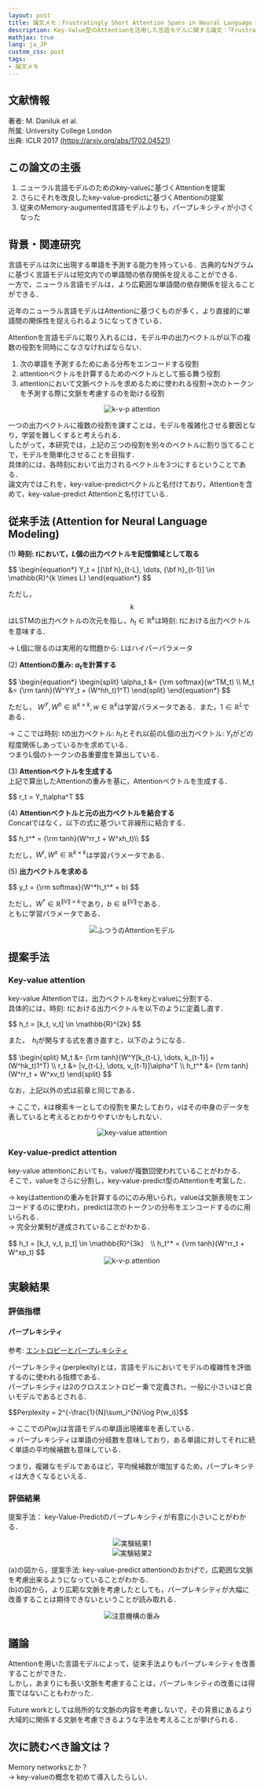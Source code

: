 ```yaml
---
layout: post
title: 論文メモ：Frustratingly Short Attention Spans in Neural Language Modeling
description: Key-Value型のAttentionを活用した言語モデルに関する論文：「Frustratingly Short Attention Spans in Neural Language Modeling」の論文のメモ書きを共有・紹介します．
mathjax: true
lang: ja_JP
custom_css: post
tags:
- 論文メモ
---
```


## 文献情報  

著者: M. Daniluk et al.  
所属: University College London  
出典: ICLR 2017 [(https://arxiv.org/abs/1702.04521)](https://arxiv.org/abs/1702.04521)  

## この論文の主張

1. ニューラル言語モデルのためのkey-valueに基づくAttentionを提案
2. さらにそれを改良したkey-value-predictに基づくAttentionの提案
3. 従来のMemory-augumented言語モデルよりも，パープレキシティが小さくなった

## 背景・関連研究

言語モデルは次に出現する単語を予測する能力を持っている．古典的なNグラムに基づく言語モデルは短文内での単語間の依存関係を捉えることができる．  
一方で，ニューラル言語モデルは，より広範囲な単語間の依存関係を捉えることができる．

近年のニューラル言語モデルはAttentionに基づくものが多く，より直接的に単語間の関係性を捉えられるようになってきている．

Attentionを言語モデルに取り入れるには，モデル中の出力ベクトルが以下の複数の役割を同時にこなさなければならない．
1. 次の単語を予測するためにある分布をエンコードする役割
2. attentionベクトルを計算するためのベクトルとして振る舞う役割
3. attentionにおいて文脈ベクトルを求めるために使われる役割->次のトークンを予測する際に文脈を考慮するのを助ける役割

<div style="text-align: center;">
    <img src="{{ site.baseurl }}/resources/2019-04-01/k-v-p_attention.png" alt="k-v-p attention" style="width: auto;"/>
</div>

一つの出力ベクトルに複数の役割を課すことは，モデルを複雑化させる要因となり，学習を難しくすると考えられる．  
したがって，本研究では，上記の三つの役割を別々のベクトルに割り当てることで，モデルを簡単化させることを目指す．  
具体的には，各時刻において出力されるベクトルを3つにするということである．  
論文内ではこれを，key-value-predictベクトルと名付けており，Attentionを含めて，key-value-predict Attentionと名付けている．

## 従来手法 (Attention for Neural Language Modeling)

(1) **時刻: $t$において，$L$個の出力ベクトルを記憶領域として取る**  

<div class="mathjax-scroll">
$$
\begin{equation*}
    Y_t = [{\bf h}_{t-L}, \dots, {\bf h}_{t-1}] \in \mathbb{R}^{k \times L}
\end{equation*}
$$  
</div>

ただし，$$k$$はLSTMの出力ベクトルの次元を指し，$h_t \in \mathbb{R}^k$は時刻: $t$における出力ベクトルを意味する．   

→ L個に限るのは実用的な問題から: Lはハイパーパラメータ


(2) **Attentionの重み: $\alpha_t$を計算する**

<div class="mathjax-scroll">
$$
\begin{equation*}
\begin{split}
\alpha_t &= {\rm softmax}(w^TM_t) \\
M_t &= {\rm tanh}(W^YY_t + (W^hh_t)1^T)
\end{split}
\end{equation*}
$$
</div>

ただし， $W^Y, W^h \in \mathbb{R}^{k \times k}, w \in \mathbb{R}^k$は学習パラメータである．また，$1 \in \mathbb{R}^L$である．  

→ ここでは時刻: $t$の出力ベクトル: $h_t$とそれ以前のL個の出力ベクトル: $Y_t$がどの程度関係しあっているかを求めている．  
つまりL個のトークンの各重要度を算出している．

(3) **Attentionベクトルを生成する**  
上記で算出したAttentionの重みを基に，Attentionベクトルを生成する．

<div class="mathjax-scroll">
$$
r_t = Y_t\alpha^T
$$
</div>

(4) **Attentionベクトルと元の出力ベクトルを結合する**  
Concatではなく，以下の式に基づいて非線形に結合する．

<div class="mathjax-scroll">
$$
h_t^* = {\rm tanh}(W^rr_t + W^xh_t)\\
$$
</div>

ただし，$W^r, W^x \in \mathbb{R}^{k \times k}$は学習パラメータである．

(5) **出力ベクトルを求める**

<div class="mathjax-scroll">
$$
y_t = {\rm softmax}(W^*h_t^* + b)
$$
</div>

ただし，$W^* \in \mathbb{R}^{\|V\| \times k}$であり，$b \in \mathbb{R}^{\|V\|}$である．  
ともに学習パラメータである．

<div style="text-align: center;">
    <img src="{{ site.baseurl }}/resources/2019-04-01/attention.png" alt="ふつうのAttentionモデル" style="width: auto;"/>
</div>

## 提案手法
### Key-value attention
key-value Attentionでは，出力ベクトルをkeyとvalueに分割する．  
具体的には，時刻: $t$における出力ベクトルを以下のように定義し直す．  

<div class="mathjax-scroll">
$$
h_t = [k_t, v_t] \in \mathbb{R}^{2k}
$$
</div>

また，　$h_t$が関与する式を書き直すと，以下のようになる．

<div class="mathjax-scroll">
$$
\begin{split}
M_t &= {\rm tanh}(W^Y[k_{t-L}, \dots, k_{t-1}] + (W^hk_t)1^T) \\
r_t &= [v_{t-L}, \dots, v_{t-1}]\alpha^T \\
h_t^* &= {\rm tanh}(W^rr_t + W^xv_t)
\end{split}
$$
</div>

なお，上記以外の式は前章と同じである．  

→ ここで，$k$は検索キーとしての役割を果たしており，$v$はその中身のデータを表していると考えるとわかりやすいかもしれない．

<div style="text-align: center;">
    <img src="{{ site.baseurl }}/resources/2019-04-01/k-v_attention.png" alt="key-value attention" style="width: auto;"/>
</div>

### Key-value-predict attention
key-value attentionにおいても，valueが複数回使われていることがわかる．  
そこで，valueをさらに分割し，key-value-predict型のAttentionを考案した．  

→ keyはattentionの重みを計算するのにのみ用いられ，valueは文脈表現をエンコードするのに使われ，predictは次のトークンの分布をエンコードするのに用いられる．  
→ 完全分業制が達成されていることがわかる．  

<div class="mathjax-scroll">
$$
h_t = [k_t, v_t, p_t] \in \mathbb{R}^{3k}　\\
h_t^* = {\rm tanh}(W^rr_t + W^xp_t)
$$
</div>

<div style="text-align: center;">
    <img src="{{ site.baseurl }}/resources/2019-04-01/k-v-p_attention.png" alt="k-v-p attention" style="width: auto;"/>
</div>

## 実験結果
### 評価指標
#### パープレキシティ
参考: [エントロピーとパープレキシティ](http://www.jnlp.org/lab/graduates/okada/nlp/term/entropy)  

パープレキシティ(perplexity)とは，言語モデルにおいてモデルの複雑性を評価するのに使われる指標である．   
パープレキシティは2のクロスエントロピー乗で定義され，一般に小さいほど良いモデルであるとされる．  

<div class="mathjax-scroll">
$$Perplexity = 2^{-\frac{1}{N}\sum_i^{N}\log P(w_i)}$$  
</div>

→ ここでの$P(w_i)$は言語モデルの単語出現確率を表している．  
→ パープレキシティは単語の分岐数を意味しており，ある単語に対してそれに続く単語の平均候補数も意味している．  

つまり，複雑なモデルであるほど，平均候補数が増加するため，パープレキシティは大きくなるといえる．

### 評価結果
提案手法： key-Value-Predictのパープレキシティが有意に小さいことがわかる．

<div style="text-align: center;">
    <img src="{{ site.baseurl }}/resources/2019-04-01/result1.png" alt="実験結果1" style="width: auto;"/>
</div>

<div style="text-align: center;">
    <img src="{{ site.baseurl }}/resources/2019-04-01/result2.png" alt="実験結果2" style="width: auto;"/>
</div>

(a)の図から，提案手法: key-value-predict attentionのおかげで，広範囲な文脈を考慮出来るようになっていることがわかる．  
(b)の図から，より広範な文脈を考慮したとしても，パープレキシティが大幅に改善することは期待できないということが読み取れる．

<div style="text-align: center;">
    <img src="{{ site.baseurl }}/resources/2019-04-01/weight.png" alt="注意機構の重み" style="width: auto;"/>
</div>

## 議論
Attentionを用いた言語モデルによって，従来手法よりもパープレキシティを改善することができた．  
しかし，あまりにも長い文脈を考慮することは，パープレキシティの改善には得策ではないこともわかった．

Future workとしては局所的な文脈の内容を考慮しないで，その背景にあるより大域的に関係する文脈を考慮できるような手法を考えることが挙げられる．

## 次に読むべき論文は？
Memory networksとか？  
→ key-valueの概念を初めて導入したらしい．
